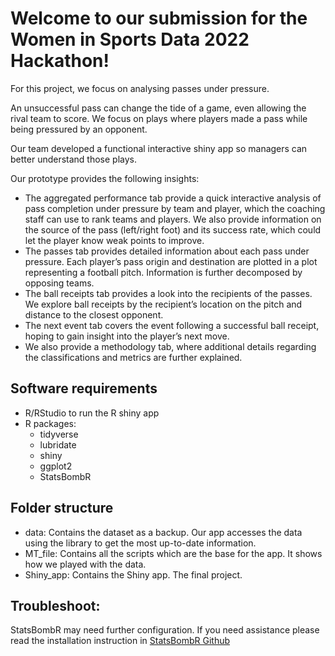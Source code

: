 # Welcome to our submission for the Women in Sports Data 2022 Hackathon!

For this project, we focus on analysing passes under pressure.

An unsuccessful pass can change the tide of a game, even allowing the rival team to score. We focus on plays where players made a pass while being pressured by an opponent. 

Our team developed a functional interactive shiny app so managers can better understand those plays.

Our prototype provides the following insights:

-	The aggregated performance tab provide a quick interactive analysis of pass completion under pressure by team and player, which the coaching staff can use to rank teams and players. We also provide information on the source of the pass (left/right foot) and its success rate, which could let the player know weak points to improve.
-	The passes tab provides detailed information about each pass under pressure. Each player’s pass origin and destination are plotted in a plot representing a football pitch. Information is further decomposed by opposing teams. 
-	The ball receipts tab provides a look into the recipients of the passes. We explore ball receipts by the recipient’s location on the pitch and distance to the closest opponent. 
-	The next event tab covers the event following a successful ball receipt, hoping to gain insight into the player’s next move.
-	We also provide a methodology tab, where additional details regarding the classifications and metrics are further explained.

## Software requirements
- R/RStudio to run the R shiny app
- R packages: 
  - tidyverse
  - lubridate
  - shiny
  - ggplot2
  - StatsBombR

## Folder structure
 -  data: Contains the dataset as a backup. Our app accesses the data using the library to get the most up-to-date information. 
 -  MT_file: Contains all the scripts which are the base for the app. It shows how we played with the data.
 -  Shiny_app: Contains the Shiny app. The final project.

 

 ## Troubleshoot:
StatsBombR may need further configuration. If you need assistance please read the installation instruction in [StatsBombR Github](https://github.com/statsbomb/StatsBombR) 

